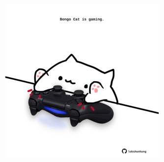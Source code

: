 <!-- built at 09/04/2025, 09:00:41 UTC -->
<p align="center">
  <img width="500" height="500" src="./ReadmeImage.svg">
</p>
